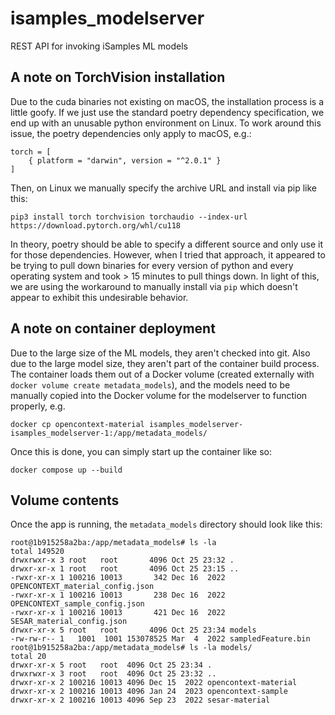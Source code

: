 # isamples_modelserver
REST API for invoking iSamples ML models

## A note on TorchVision installation
Due to the cuda binaries not existing on macOS, the installation process is a little goofy.  If we just use the standard poetry dependency specification, we end up with an unusable python environment on Linux.  To work around this issue, the poetry  dependencies only apply to macOS, e.g.:

```
torch = [
    { platform = "darwin", version = "^2.0.1" }
]
```

Then, on Linux we manually specify the archive URL and install via pip like this:


```
pip3 install torch torchvision torchaudio --index-url https://download.pytorch.org/whl/cu118
```

In theory, poetry should be able to specify a different source and only use it for those dependencies.  However, when I tried that approach, it appeared to be trying to pull down binaries for every version of python and every operating system and took > 15 minutes to pull things down.  In light of this, we are using the workaround to manually install via `pip` which doesn't appear to exhibit this undesirable behavior.

## A note on container deployment
Due to the large size of the ML models, they aren't checked into git.  Also due to the large model size, they aren't part of the container build process.  The container loads them out of a Docker volume (created externally with `docker volume create metadata_models`), and the models need to be manually copied into the Docker volume for the modelserver to function properly, e.g.

```
docker cp opencontext-material isamples_modelserver-isamples_modelserver-1:/app/metadata_models/
```

Once this is done, you can simply start up the container like so:

```
docker compose up --build
```

## Volume contents
Once the app is running, the `metadata_models` directory should look like this:

```
root@1b915258a2ba:/app/metadata_models# ls -la
total 149520
drwxrwxr-x 3 root   root       4096 Oct 25 23:32 .
drwxr-xr-x 1 root   root       4096 Oct 25 23:15 ..
-rwxr-xr-x 1 100216 10013       342 Dec 16  2022 OPENCONTEXT_material_config.json
-rwxr-xr-x 1 100216 10013       238 Dec 16  2022 OPENCONTEXT_sample_config.json
-rwxr-xr-x 1 100216 10013       421 Dec 16  2022 SESAR_material_config.json
drwxr-xr-x 5 root   root       4096 Oct 25 23:34 models
-rw-rw-r-- 1   1001  1001 153078525 Mar  4  2022 sampledFeature.bin
root@1b915258a2ba:/app/metadata_models# ls -la models/
total 20
drwxr-xr-x 5 root   root  4096 Oct 25 23:34 .
drwxrwxr-x 3 root   root  4096 Oct 25 23:32 ..
drwxr-xr-x 2 100216 10013 4096 Dec 15  2022 opencontext-material
drwxr-xr-x 2 100216 10013 4096 Jan 24  2023 opencontext-sample
drwxr-xr-x 2 100216 10013 4096 Sep 23  2022 sesar-material
```